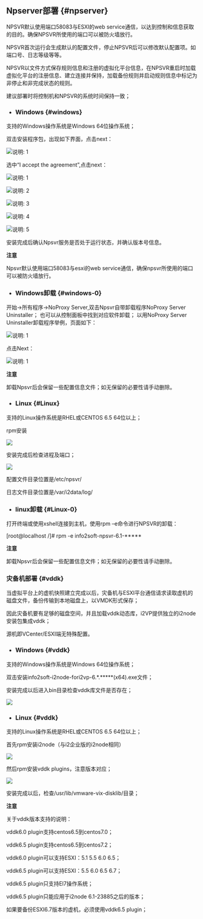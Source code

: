 ## Npserver部署 {#npserver}

NPSVR默认使用端口58083与ESXI的web service通信，以达到控制和信息获取的目的。确保NPSVR所使用的端口可以被防火墙放行。

NPSVR首次运行会生成默认的配置文件，停止NPSVR后可以修改默认配置项。如端口号、日志等级等等。

NPSVR以文件方式保存规则信息和注册的虚拟化平台信息，在NPSVR重启时加载虚拟化平台的注册信息、建立连接并保持，加载备份规则并启动规则信息中标记为非停止和非完成状态的规则。

建议部署时将控制机和NPSVR的系统时间保持一致； 

* ### Windows {#windows}

支持的Windows操作系统是Windows 64位操作系统；

双击安装程序包，出现如下界面，点击next：

![说明: 1](/assets/V6.035037.png)

选中“I accept the agreement”,点击next：

![说明: 1](/assets/V6.035076.png)

![说明: 2](/assets/V6.035079.png)

![说明: 3](/assets/V6.035080.png)

![说明: 4](/assets/V6.035082.png)

![说明: 5](/assets/V6.035085.png)

安装完成后确认Npsvr服务是否处于运行状态，并确认版本号信息。

**注意**

Npsvr默认使用端口58083与esxi的web service通信，确保npsvr所使用的端口可以被防火墙放行。

* ### Windows卸载 {#windows-0}

开始-&gt;所有程序-&gt;NoProxy Server,双击Npsvr自带卸载程序NoProxy Server Uninstaller；
也可以从控制面板中找到对应软件卸载；
以用NoProxy Server Uninstaller卸载程序举例，页面如下：

![说明: 1](/assets/V6.035317.png)

点击Next：

![说明: 1](/assets/V6.035327.png)

**注意**

卸载Npsvr后会保留一些配置信息文件；如无保留的必要性请手动删除。

* ### Linux {#Linux}

支持的Linux操作系统是RHEL或CENTOS 6.5 64位以上；

rpm安装

![](/assets/V6.140835.png)

安装完成后检查进程及端口；

![](/assets/V6.140851.png)

配置文件目录位置是/etc/npsvr/

日志文件目录位置是/var/i2data/log/

* ### linux卸载 {#Linux-0}

打开终端或使用xshell连接到主机，使用rpm –e命令进行NPSVR的卸载：

\[root@localhost /\]\# rpm -e info2soft-npsvr-6.1-\*\*\*\*\*

**注意**

卸载Npsvr后会保留一些配置信息文件；如无保留的必要性请手动删除。

### 灾备机部署 {#vddk}

当虚拟平台上的虚机快照建立完成以后，灾备机与ESXI平台通信请求读取虚机的磁盘文件，备份传输到本地磁盘上，以VMDK形式保存；

因此灾备机要有足够的磁盘空间，并且加载vddk动态库，i2VP提供独立的i2node安装包集成vddk；

源机即VCenter/ESXI端无特殊配置。

* ### Windows {#vddk}

支持的Windows操作系统是Windows 64位操作系统；

双击安装info2soft-i2node-fori2vp-6.\*.\*\*\*\*\*\(x64\).exe文件；

安装完成以后进入bin目录检查vddk库文件是否存在；

![](/assets/V6.141167.png)

* ### Linux {#vddk}

支持的Linux操作系统是RHEL或CENTOS 6.5 64位以上；

首先rpm安装i2node（与i2企业版的i2node相同）

![](/assets/V6.141242.png)

然后rpm安装vddk plugins，注意版本对应；

![](/assets/V6.141272.png)

安装完成以后，检查/usr/lib/vmware-vix-disklib/目录；


**注意**

关于vddk版本支持的说明：

vddk6.0 plugin支持centos6.5到centos7.0；

vddk6.5 plugin支持centos6.5到centos7.2；

vddk6.0 plugin可以支持ESXI：5.1 5.5 6.0 6.5；

vddk6.5 plugin可以支持ESXI：5.5 6.0 6.5 6.7；

vddk6.5 plugin只支持El7操作系统；

vddk6.5 plugin只能应用于i2node 6.1-23885之后的版本；

如果要备份ESXI6.7版本的虚机，必须使用vddk6.5 plugin；



